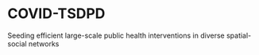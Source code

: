 # COVID-TSDPD
Seeding efficient large-scale public health interventions in diverse spatial-social networks
